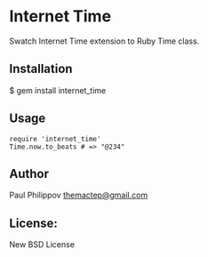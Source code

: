 # Internet Time

  Swatch Internet Time extension to Ruby Time class.

## Installation
  $ gem install internet_time

## Usage
```
require 'internet_time'
Time.now.to_beats # => "@234"
```

## Author
  Paul Philippov <themactep@gmail.com>

## License:
  New BSD License
